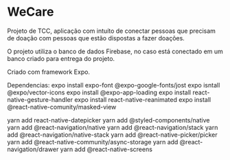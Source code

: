 # WeCare
 Projeto de TCC, aplicação com intuíto de conectar pessoas que precisam de doação com pessoas que estão dispostas a fazer doações.

 O projeto utiliza o banco de dados Firebase, no caso está conectado em um banco criado para entrega do projeto.

 Criado com framework Expo.

Dependencias:
expo install expo-font @expo-google-fonts/jost
expo isntall @expo/vector-icons
expo install @expo-app-loading
expo install react-native-gesture-handler 
expo install react-native-reanimated 
expo install @react-native-comunity/masked-view


yarn add react-native-datepicker
yarn add @styled-components/native
yarn add @react-navigation/native
yarn add @react-navigation/stack
yarn add @react-navigation/native-stack	
yarn add @react-native-picker/picker
yarn add @react-native-community/async-storage
yarn add @react-navigation/drawer
yarn add @react-native-screens